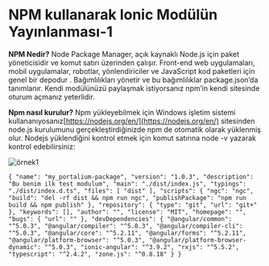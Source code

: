    # NPM kullanarak Ionic Modülün Yayınlanması-1
   
**NPM Nedir?**
 Node Package Manager, açık kaynaklı  Node.js için paket yöneticisidir  ve komut satırı üzerinden çalışır. Front-end web uygulamaları, mobil uygulamalar, robotlar, yönlendiriciler ve JavaScript kod paketleri için genel bir depodur . Bağımlılıkları yönetir ve bu bağımlılıklar package.json’da tanımlanır. Kendi modülünüzü paylaşmak istiyorsanız npm’in kendi sitesinde oturum açmanız yeterlidir.
 
**Npm nasıl kurulur?**
 Npm yükleyebilmek için Windows işletim sistemi kullananıyosanız[https://nodejs.org/en/](https://nodejs.org/en/) sitesinden node.js kurulumunu gerçekleştirdiğinizde npm de otomatik olarak yüklenmiş olur.
Nodejs yüklendiğini kontrol etmek için komut satırına node -v  yazarak kontrol edebilirsiniz:


![örnek1](https://github.com/bensemben/diginova/blob/main/Images/example.png)



`{
  "name": "my_portalium-package",
  "version": "1.0.3",
  "description": "Bu benim ilk test modulum",
  "main": "./dist/index.js",
  "typings": "./dist/index.d.ts",
  "files": [
    "dist"
  ],
  "scripts": {
    "ngc": "ngc",
    "build": "del -rf dist && npm run ngc",
    "publishPackage": "npm run build && npm publish"
  },
  "repository": {
    "type": "git",
    "url": "git+"
  },
  "keywords": [],
  "author": "",
  "license": "MIT",
  "homepage": "",
  "bugs": {
    "url": ""
  },
  "devDependencies": {
    "@angular/common": "^5.0.3",
    "@angular/compiler": "^5.0.3",
    "@angular/compiler-cli": "^5.0.3",
    "@angular/core": "^5.2.11",
    "@angular/forms": "^5.2.11",
    "@angular/platform-browser": "^5.0.3",
    "@angular/platform-browser-dynamic": "^5.0.3",
    "ionic-angular": "^3.9.2",
    "rxjs": "^5.5.2",
    "typescript": "^2.4.2",
    "zone.js": "^0.8.18"
  }
}
`

